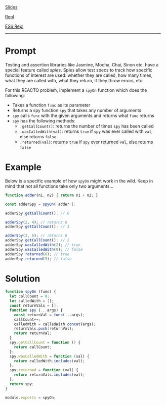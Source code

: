 [Slides](http://slides.com/bryangergen/reacto_spy#/)

[Repl](https://repl.it/CkaZ)

[ES6 Repl](https://repl.it/CkaY/2)

---

# Prompt

Testing and assertion libraries like Jasmine, Mocha, Chai, Sinon etc. have a special feature called *spies*. Spies allow test specs to track how specific functions of interest are used: whether they are called, how many times, what they are called with, what they return, if they throw errors, etc.

For this REACTO problem, implement a `spyOn` function which does the following:

* Takes a function `func` as its parameter
* Returns a spy function `spy` that takes any number of arguments
* `spy` calls `func` with the given arguments and returns what `func` returns
* `spy` has the following methods:
  - `.getCallCount()`: returns the number of times `spy` has been called
  - `.wasCalledWith(val)`: returns `true` if `spy` was ever called with `val`, else returns `false`
  - `.returned(val)`: returns `true` if `spy` ever returned `val`, else returns `false`

# Example

Below is a specific example of how `spyOn` might work in the wild. Keep in mind that not all functions take only two arguments…

```javascript
function adder(n1, n2) { return n1 + n2; }

const adderSpy = spyOn( adder );

adderSpy.getCallCount(); // 0

adderSpy(2, 4); // returns 6
adderSpy.getCallCount(); // 1

adderSpy(3, 5); // returns 8
adderSpy.getCallCount(); // 2
adderSpy.wasCalledWith(2); // true
adderSpy.wasCalledWith(0); // false
adderSpy.returned(6); // true
adderSpy.returned(9); // false
```

# Solution

```javascript
function spyOn (func) {
  let callCount = 0;
  let calledWith = [];
  const returnVals = [];
  function spy (...args) {
    const returnVal = func(...args);
    callCount++;
    calledWith = calledWith.concat(args);
    returnVals.push(returnVal);
    return returnVal;
  }
  spy.getCallCount = function () {
    return callCount;
  };
  spy.wasCalledWith = function (val) {
    return calledWith.includes(val);
  };
  spy.returned = function (val) {
    return returnVals.includes(val);
  };
  return spy;
}

module.exports = spyOn;
```
